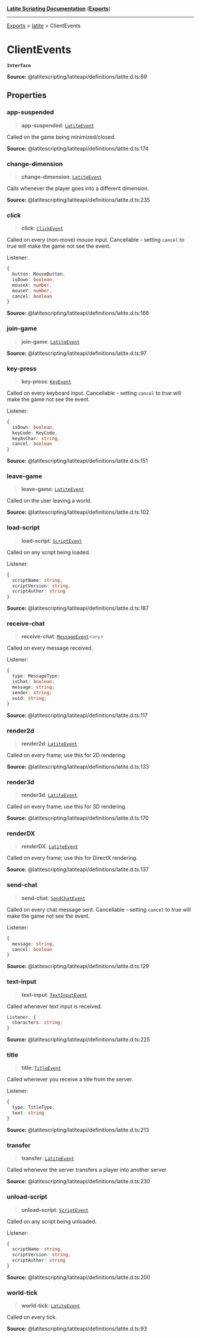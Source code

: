 [**Latite Scripting Documentation**](../../README.md) ([**Exports**](../../exports.md))

---

[Exports](../../exports.md) > [latite](../index.md) > ClientEvents

# ClientEvents

**`Interface`**

**Source:** @latitescripting/latiteapi/definitions/latite.d.ts:89

## Properties

### app-suspended

> **app-suspended**: [`LatiteEvent`](interface.LatiteEvent.md)

Called on the game being minimized/closed.

**Source:** @latitescripting/latiteapi/definitions/latite.d.ts:174

### change-dimension

> **change-dimension**: [`LatiteEvent`](interface.LatiteEvent.md)

Calls whenever the player goes into a different dimension.

**Source:** @latitescripting/latiteapi/definitions/latite.d.ts:235

### click

> **click**: [`ClickEvent`](interface.ClickEvent.md)

Called on every (non-move) mouse input. Cancellable - setting `cancel` to true will make the game not see the event.

Listener:

```ts
{
  button: MouseButton,
  isDown: boolean,
  mouseX: number,
  mouseY: number,
  cancel: boolean
}
```

**Source:** @latitescripting/latiteapi/definitions/latite.d.ts:166

### join-game

> **join-game**: [`LatiteEvent`](interface.LatiteEvent.md)

**Source:** @latitescripting/latiteapi/definitions/latite.d.ts:97

### key-press

> **key-press**: [`KeyEvent`](interface.KeyEvent.md)

Called on every keyboard input. Cancellable - setting `cancel` to true will make the game not see the event.

Listener:

```ts
{
  isDown: boolean,
  keyCode: KeyCode,
  keyAsChar: string,
  cancel: boolean
}
```

**Source:** @latitescripting/latiteapi/definitions/latite.d.ts:151

### leave-game

> **leave-game**: [`LatiteEvent`](interface.LatiteEvent.md)

Called on the user leaving a world.

**Source:** @latitescripting/latiteapi/definitions/latite.d.ts:102

### load-script

> **load-script**: [`ScriptEvent`](interface.ScriptEvent.md)

Called on any script being loaded.

Listener:

```ts
{
  scriptName: string,
  scriptVersion: string,
  scriptAuthor: string
}
```

**Source:** @latitescripting/latiteapi/definitions/latite.d.ts:187

### receive-chat

> **receive-chat**: [`MessageEvent`](../variables/variable.MessageEvent-1.md)\<`any`\>

Called on every message received.

Listener:

```ts
{
  type: MessageType;
  isChat: boolean;
  message: string;
  sender: string;
  xuid: string;
}
```

**Source:** @latitescripting/latiteapi/definitions/latite.d.ts:117

### render2d

> **render2d**: [`LatiteEvent`](interface.LatiteEvent.md)

Called on every frame; use this for 2D rendering.

**Source:** @latitescripting/latiteapi/definitions/latite.d.ts:133

### render3d

> **render3d**: [`LatiteEvent`](interface.LatiteEvent.md)

Called on every frame; use this for 3D rendering.

**Source:** @latitescripting/latiteapi/definitions/latite.d.ts:170

### renderDX

> **renderDX**: [`LatiteEvent`](interface.LatiteEvent.md)

Called on every frame; use this for DirectX rendering.

**Source:** @latitescripting/latiteapi/definitions/latite.d.ts:137

### send-chat

> **send-chat**: [`SendChatEvent`](interface.SendChatEvent.md)

Called on every chat message sent. Cancellable - setting `cancel` to true will make the game not see the event.

Listener:

```ts
{
  message: string,
  cancel: boolean
}
```

**Source:** @latitescripting/latiteapi/definitions/latite.d.ts:129

### text-input

> **text-input**: [`TextInputEvent`](interface.TextInputEvent.md)

Called whenever text input is received.

```ts
Listener: {
  characters: string;
}
```

**Source:** @latitescripting/latiteapi/definitions/latite.d.ts:225

### title

> **title**: [`TitleEvent`](interface.TitleEvent.md)

Called whenever you receive a title from the server.

Listener:

```ts
{
  type: TitleType,
  text: string
}
```

**Source:** @latitescripting/latiteapi/definitions/latite.d.ts:213

### transfer

> **transfer**: [`LatiteEvent`](interface.LatiteEvent.md)

Called whenever the server transfers a player into another server.

**Source:** @latitescripting/latiteapi/definitions/latite.d.ts:230

### unload-script

> **unload-script**: [`ScriptEvent`](interface.ScriptEvent.md)

Called on any script being unloaded.

Listener:

```ts
{
  scriptName: string,
  scriptVersion: string,
  scriptAuthor: string
}
```

**Source:** @latitescripting/latiteapi/definitions/latite.d.ts:200

### world-tick

> **world-tick**: [`LatiteEvent`](interface.LatiteEvent.md)

Called on every tick.

**Source:** @latitescripting/latiteapi/definitions/latite.d.ts:93
